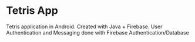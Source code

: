 # Tetris App

Tetris application in Android. Created with Java + Firebase. 
User Authentication and Messaging done with Firebase Authentication/Database
